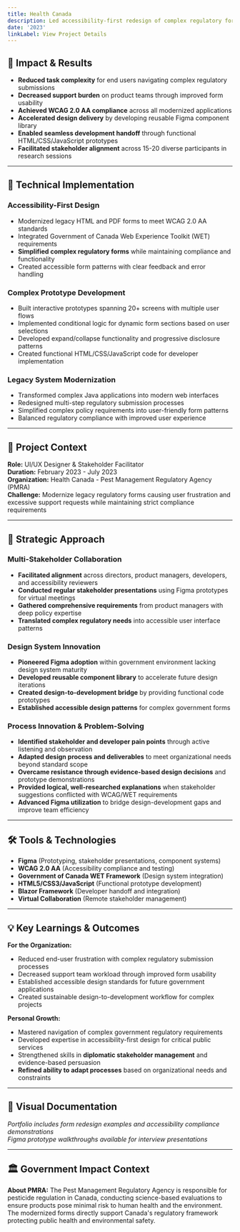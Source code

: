 ```yaml
---
title: Health Canada
description: Led accessibility-first redesign of complex regulatory forms, reducing user task complexity and support burden while achieving WCAG 2.0 AA compliance for critical government services
date: '2023'
linkLabel: View Project Details
---
```


## 🎯 **Impact & Results**

- **Reduced task complexity** for end users navigating complex regulatory submissions
- **Decreased support burden** on product teams through improved form usability
- **Achieved WCAG 2.0 AA compliance** across all modernized applications
- **Accelerated design delivery** by developing reusable Figma component library
- **Enabled seamless development handoff** through functional HTML/CSS/JavaScript prototypes
- **Facilitated stakeholder alignment** across 15-20 diverse participants in research sessions

---

## 🔧 **Technical Implementation**

### **Accessibility-First Design**

- Modernized legacy HTML and PDF forms to meet WCAG 2.0 AA standards
- Integrated Government of Canada Web Experience Toolkit (WET) requirements
- **Simplified complex regulatory forms** while maintaining compliance and functionality
- Created accessible form patterns with clear feedback and error handling

### **Complex Prototype Development**

- Built interactive prototypes spanning 20+ screens with multiple user flows
- Implemented conditional logic for dynamic form sections based on user selections
- Developed expand/collapse functionality and progressive disclosure patterns
- Created functional HTML/CSS/JavaScript code for developer implementation

### **Legacy System Modernization**

- Transformed complex Java applications into modern web interfaces
- Redesigned multi-step regulatory submission processes
- Simplified complex policy requirements into user-friendly form patterns
- Balanced regulatory compliance with improved user experience

---

## 💼 **Project Context**

**Role:** UI/UX Designer & Stakeholder Facilitator  
**Duration:** February 2023 - July 2023  
**Organization:** Health Canada - Pest Management Regulatory Agency (PMRA)  
**Challenge:** Modernize legacy regulatory forms causing user frustration and excessive support requests while maintaining strict compliance requirements

---

## 🚀 **Strategic Approach**

### **Multi-Stakeholder Collaboration**

- **Facilitated alignment** across directors, product managers, developers, and accessibility reviewers
- **Conducted regular stakeholder presentations** using Figma prototypes for virtual meetings
- **Gathered comprehensive requirements** from product managers with deep policy expertise
- **Translated complex regulatory needs** into accessible user interface patterns

### **Design System Innovation**

- **Pioneered Figma adoption** within government environment lacking design system maturity
- **Developed reusable component library** to accelerate future design iterations
- **Created design-to-development bridge** by providing functional code prototypes
- **Established accessible design patterns** for complex government forms

### **Process Innovation & Problem-Solving**

- **Identified stakeholder and developer pain points** through active listening and observation
- **Adapted design process and deliverables** to meet organizational needs beyond standard scope
- **Overcame resistance through evidence-based design decisions** and prototype demonstrations
- **Provided logical, well-researched explanations** when stakeholder suggestions conflicted with WCAG/WET requirements
- **Advanced Figma utilization** to bridge design-development gaps and improve team efficiency

---

## 🛠 **Tools & Technologies**

- **Figma** (Prototyping, stakeholder presentations, component systems)
- **WCAG 2.0 AA** (Accessibility compliance and testing)
- **Government of Canada WET Framework** (Design system integration)
- **HTML5/CSS3/JavaScript** (Functional prototype development)
- **Blazor Framework** (Developer handoff and integration)
- **Virtual Collaboration** (Remote stakeholder management)

---

## 💡 **Key Learnings & Outcomes**

**For the Organization:**

- Reduced end-user frustration with complex regulatory submission processes
- Decreased support team workload through improved form usability
- Established accessible design standards for future government applications
- Created sustainable design-to-development workflow for complex projects

**Personal Growth:**

- Mastered navigation of complex government regulatory requirements
- Developed expertise in accessibility-first design for critical public services
- Strengthened skills in **diplomatic stakeholder management** and evidence-based persuasion
- **Refined ability to adapt processes** based on organizational needs and constraints

---

## 📸 **Visual Documentation**

_Portfolio includes form redesign examples and accessibility compliance demonstrations_  
_Figma prototype walkthroughs available for interview presentations_

---

## 🏛️ **Government Impact Context**

**About PMRA:** The Pest Management Regulatory Agency is responsible for pesticide regulation in Canada, conducting science-based evaluations to ensure products pose minimal risk to human health and the environment. The modernized forms directly support Canada's regulatory framework protecting public health and environmental safety.
